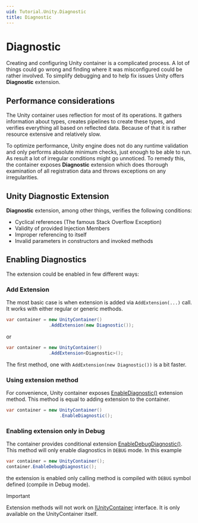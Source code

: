 ```yaml
---
uid: Tutorial.Unity.Diagnostic
title: Diagnostic
---
```


# Diagnostic

Creating and configuring Unity container is a complicated process. A lot of things could go wrong and finding where it was misconfigured could be rather involved. To simplify debugging and to help fix issues Unity offers **Diagnostic** extension.

## Performance considerations

The Unity container uses reflection for most of its operations. It gathers information about types, creates pipelines to create these types, and verifies everything all based on reflected data. Because of that it is rather resource extensive and relatively slow.

To optimize performance, Unity engine does not do any runtime validation and only performs absolute minimum checks, just enough to be able to run. As result a lot of irregular conditions might go unnoticed. To remedy this, the container exposes **Diagnostic** extension which does thorough examination of all registration data and throws exceptions on any irregularities.

## Unity Diagnostic Extension

**Diagnostic** extension, among other things, verifies the following conditions:

* Cyclical references (The famous Stack Overflow Exception)
* Validity of provided Injection Members
* Improper referencing to itself
* Invalid parameters in constructors and invoked methods

## Enabling Diagnostics

The extension could be enabled in few different ways:

### Add Extension

The most basic case is when extension is added via `AddExtension(...)` call. It works with either regular or generic methods.

```cs
var container = new UnityContainer()
                .AddExtension(new Diagnostic());
```

or

```cs
var container = new UnityContainer()
                .AddExtension<Diagnostic>();
```

The first method, one with `AddExtension(new Diagnostic())` is a bit faster.

### Using extension method

For convenience, Unity container exposes [EnableDiagnostic()](https://github.com/unitycontainer/container/blob/master/src/Extensions/DiagnosticExtensions.cs) extension method. This method is equal to adding extension to the container.

```cs
var container = new UnityContainer()
                    .EnableDiagnostic();
```

### Enabling extension only in Debug

The container provides conditional extension [EnableDebugDiagnostic()](https://github.com/unitycontainer/container/blob/master/src/Extensions/DiagnosticExtensions.cs). This method will only enable diagnostics in `DEBUG` mode. In this example

```cs
var container = new UnityContainer();
container.EnableDebugDiagnostic();
```

the extension is enabled only calling method is compiled with `DEBUG` symbol defined (compile in Debug mode).

> [!IMPORTANT]
> Extension methods will not work on [IUnityContainer](xref:Unity.IUnityContainer) interface. It is only available on the UnityContainer itself.
